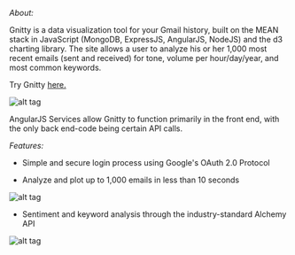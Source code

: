 *About:*

Gnitty is a data visualization tool for your Gmail history, built on the MEAN stack in JavaScript (MongoDB, ExpressJS, AngularJS, NodeJS) and the d3 charting library. The site allows a user to analyze his or her 1,000 most recent emails (sent and received) for tone, volume per hour/day/year, and most common keywords.

Try Gnitty [here.](https://gnitty.herokuapp.com)

![alt tag](https://raw.githubusercontent.com/glebec/gnitty/master/client/assets/images/Front%20page.jpg)

AngularJS Services allow Gnitty to function primarily in the front end, with the only back end-code being certain API calls.


*Features:*

- Simple and secure login process using Google's OAuth 2.0 Protocol

- Analyze and plot up to 1,000 emails in less than 10 seconds

![alt tag](https://raw.githubusercontent.com/glebec/gnitty/master/client/assets/images/Scatter%20sent%20vs%20received.jpg)

- Sentiment and keyword analysis through the industry-standard Alchemy API

![alt tag](https://raw.githubusercontent.com/glebec/gnitty/master/client/assets/images/keyword%20chart.jpg)
